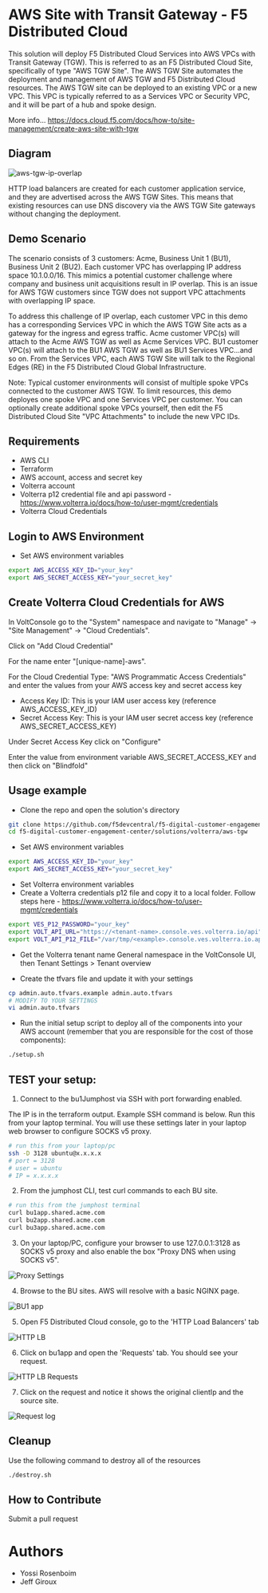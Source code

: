 # AWS Site with Transit Gateway - F5 Distributed Cloud

This solution will deploy F5 Distributed Cloud Services into AWS VPCs with Transit Gateway (TGW). This is referred to as an F5 Distributed Cloud Site, specifically of type "AWS TGW Site". The AWS TGW Site automates the deployment and management of AWS TGW and F5 Distributed Cloud resources. The AWS TGW site can be deployed to an existing VPC or a new VPC. This VPC is typically referred to as a Services VPC or Security VPC, and it will be part of a hub and spoke design.

More info...
https://docs.cloud.f5.com/docs/how-to/site-management/create-aws-site-with-tgw

## Diagram

![aws-tgw-ip-overlap](images/aws-tgw-ip-overlap.png)

HTTP load balancers are created for each customer application service, and they are advertised across the AWS TGW Sites. This means that existing resources can use DNS discovery via the AWS TGW Site gateways without changing the deployment.

## Demo Scenario

The scenario consists of 3 customers: Acme, Business Unit 1 (BU1), Business Unit 2 (BU2). Each customer VPC has overlapping IP address space 10.1.0.0/16. This mimics a potential customer challenge where company and business unit acquisitions result in IP overlap. This is an issue for AWS TGW customers since TGW does not support VPC attachments with overlapping IP space.

To address this challenge of IP overlap, each customer VPC in this demo has a corresponding Services VPC in which the AWS TGW Site acts as a gateway for the ingress and egress traffic. Acme customer VPC(s) will attach to the Acme AWS TGW as well as Acme Services VPC. BU1 customer VPC(s) will attach to the BU1 AWS TGW as well as BU1 Services VPC...and so on. From the Services VPC, each AWS TGW Site will talk to the Regional Edges (RE) in the F5 Distributed Cloud Global Infrastructure.

Note: Typical customer environments will consist of multiple spoke VPCs connected to the customer AWS TGW. To limit resources, this demo deployes one spoke VPC and one Services VPC per customer. You can optionally create additional spoke VPCs yourself, then edit the F5 Distributed Cloud Site "VPC Attachments" to include the new VPC IDs.

## Requirements

- AWS CLI
- Terraform
- AWS account, access and secret key
- Volterra account
- Volterra p12 credential file and api password -  https://www.volterra.io/docs/how-to/user-mgmt/credentials
- Volterra Cloud Credentials

## Login to AWS Environment

- Set AWS environment variables
```bash
export AWS_ACCESS_KEY_ID="your_key"
export AWS_SECRET_ACCESS_KEY="your_secret_key"
```

## Create Volterra Cloud Credentials for AWS

In VoltConsole go to the "System" namespace and navigate to "Manage" -> "Site Management" -> "Cloud Credentials".

Click on "Add Cloud Credential"

For the name enter "[unique-name]-aws".

For the Cloud Credential Type: "AWS Programmatic Access Credentials" and enter the values from your AWS access key and secret access key

- Access Key ID: This is your IAM user access key (reference AWS_ACCESS_KEY_ID)
- Secret Access Key: This is your IAM user secret access key (reference AWS_SECRET_ACCESS_KEY)

Under Secret Access Key click on "Configure"

Enter the value from environment variable AWS_SECRET_ACCESS_KEY and then click on "Blindfold"

## Usage example

- Clone the repo and open the solution's directory
```bash
git clone https://github.com/f5devcentral/f5-digital-customer-engagement-center
cd f5-digital-customer-engagement-center/solutions/volterra/aws-tgw
```

- Set AWS environment variables
```bash
export AWS_ACCESS_KEY_ID="your_key"
export AWS_SECRET_ACCESS_KEY="your_secret_key"
```

- Set Volterra environment variables
- Create a Volterra credentials p12 file and copy it to a local folder. Follow steps here - https://www.volterra.io/docs/how-to/user-mgmt/credentials

```bash
export VES_P12_PASSWORD="your_key"
export VOLT_API_URL="https://<tenant-name>.console.ves.volterra.io/api"
export VOLT_API_P12_FILE="/var/tmp/<example>.console.ves.volterra.io.api-creds.p12"
```

- Get the Volterra tenant name
General namespace in the VoltConsole UI, then Tenant Settings > Tenant overview

- Create the tfvars file and update it with your settings

```bash
cp admin.auto.tfvars.example admin.auto.tfvars
# MODIFY TO YOUR SETTINGS
vi admin.auto.tfvars
```

- Run the initial setup script to deploy all of the components into your AWS account (remember that you are responsible for the cost of those components):

```bash
./setup.sh
```

## TEST your setup:

1. Connect to the bu1Jumphost via SSH with port forwarding enabled.

The IP is in the terraform output. Example SSH command is below. Run this from your laptop terminal. You will use these settings later in your laptop web browser to configure SOCKS v5 proxy.

```bash
# run this from your laptop/pc
ssh -D 3128 ubuntu@x.x.x.x
# port = 3128
# user = ubuntu
# IP = x.x.x.x
```

2. From the jumphost CLI, test curl commands to each BU site.

```bash
# run this from the jumphost terminal
curl bu1app.shared.acme.com
curl bu2app.shared.acme.com
curl bu3app.shared.acme.com
```

3. On your laptop/PC, configure your browser to use 127.0.0.1:3128 as SOCKS v5 proxy and also enable the box "Proxy DNS when using SOCKS v5".

![Proxy Settings](images/proxy-socks.png)

4. Browse to the BU sites. AWS will resolve with a basic NGINX page.

![BU1 app](images/bu1app.png)

5. Open F5 Distributed Cloud console, go to the 'HTTP Load Balancers' tab

![HTTP LB](images/httplb-tab.png)

6. Click on bu1app and open the 'Requests' tab. You should see your request.

![HTTP LB Requests](images/httplb-requests.png)

7. Click on the request and notice it shows the original clientIp and the source site.

![Request log](images/httplb-client-ip.png)

## Cleanup
Use the following command to destroy all of the resources

```bash
./destroy.sh
```

## How to Contribute

Submit a pull request

# Authors
- Yossi Rosenboim
- Jeff Giroux
